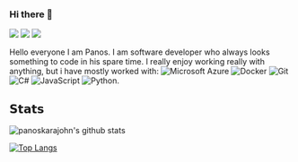 ### Hi there 👋
[![](https://img.shields.io/badge/-Stack%20Overflow-FE7A16?style=flat-square&logo=Stack-Overflow&logoColor=ffffff)](https://stackoverflow.com/users/3902958/panoskarajohn)
[![](https://img.shields.io/badge/-@panoskarajohn-%23181717?style=flat-square&logo=github)](https://github.com/panoskarajohn)
[![](https://img.shields.io/badge/-Panagiotis%20Karagiannis-blue?style=flat-square&logo=Linkedin&logoColor=white&link=https://www.linkedin.com/in/panagiotiskaragiannis/)](https://www.linkedin.com/in/panagiotiskaragiannis/)

Hello everyone I am Panos. I am software developer who always looks something to code in his spare time. I really enjoy working really with anything, but i have mostly worked with: 
![Microsoft Azure](https://img.shields.io/badge/Microsoft%20Azure-232F7E?style=flat-square&logo=microsoft-azure)
![Docker](https://img.shields.io/badge/-Docker-232F7E?style=flat-square&logo=docker)
![Git](https://img.shields.io/badge/-Git-232F7E?style=flat-square&logo=git)
![C#](https://img.shields.io/badge/-Dotnet-232F7E?style=flat-square&logo=visual-studio) 
![JavaScript](https://img.shields.io/badge/-JavaScript-232F7E?style=flat-square&logo=javascript) 
![Python](https://img.shields.io/badge/-Python-232F7E?style=flat-square&logo=Python). 

## 𝗦𝘁𝗮𝘁𝘀

![panoskarajohn's github stats](https://github-readme-stats.vercel.app/api?username=panoskarajohn&show_icons=true&theme=default)

[![Top Langs](https://github-readme-stats.vercel.app/api/top-langs/?username=panoskarajohn)](https://github.com/anuraghazra/github-readme-stats)

